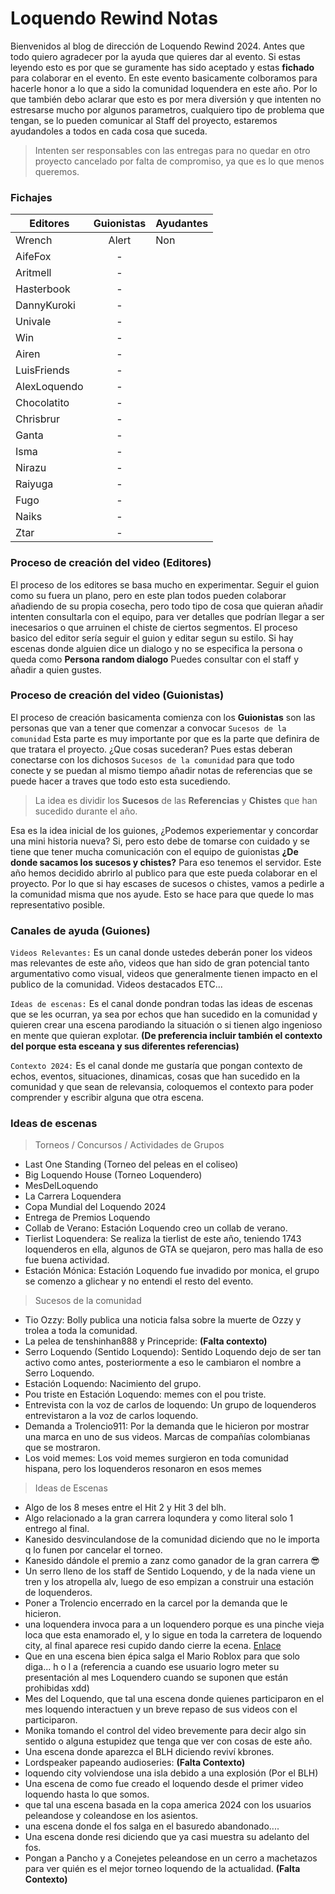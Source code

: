 # Loquendo Rewind Notas
Bienvenidos al blog de dirección de Loquendo Rewind 2024. Antes que todo quiero agradecer por la ayuda que quieres dar al evento. Si estas leyendo esto es por que se guramente
has sido aceptado y estas **fichado** para colaborar en el evento. En este evento basicamente colboramos para hacerle honor a lo que a sido la comunidad loquendera en este año.
Por lo que también debo aclarar que esto es por mera diversión y que intenten no estresarse mucho por algunos parametros, cualquiero tipo de problema que tengan, se lo pueden 
comunicar al Staff del proyecto, estaremos ayudandoles a todos en cada cosa que suceda. 

> Intenten ser responsables con las entregas para no quedar en otro proyecto cancelado por falta de compromiso, ya que es lo que menos queremos. 

### Fichajes
|    Editores   |  Guionistas   |    Ayudantes | 
| ------------- |:-------------:|------------- |
| Wrench        | Alert         | Non          |
| AifeFox       | -             |              |
| Aritmell      | -             |              |
| Hasterbook    | -             |              |
| DannyKuroki   | -             |              |
| Univale       | -             |              |
| Win           | -             |              |
| Airen         | -             |              |
| LuisFriends   | -             |              |
| AlexLoquendo  | -             |              |
| Chocolatito   | -             |              |
| Chrisbrur     | -             |              |
| Ganta         | -             |              |
| Isma          | -             |              |
| Nirazu        | -             |              |
| Raiyuga       | -             |              |
| Fugo          | -             |              |
| Naiks         | -             |              |
| Ztar          | -             |              |

### Proceso de creación del video (Editores)
El proceso de los editores se basa mucho en experimentar. Seguir el guion como su fuera un plano, pero en este plan todos pueden colaborar añadiendo de su propia cosecha, pero todo tipo de cosa que quieran añadir intenten consultarla con el equipo, para ver detalles que podrían llegar a ser inecesarios o que arruinen el chiste de ciertos segmentos. El proceso basico del editor sería seguir el guion y editar segun su estilo. Si hay escenas donde alguien dice un dialogo y no se especifica la persona o queda como **Persona random dialogo** Puedes consultar con el staff y añadir a quien gustes. 

### Proceso de creación del video (Guionistas)
El proceso de creación basicamenta comienza con los **Guionistas** son las personas que van a tener que comenzar a convocar ```Sucesos de la comunidad``` Esta parte es muy importante
por que es la parte que definira de que tratara el proyecto. ¿Que cosas sucederan? Pues estas deberan conectarse con los dichosos ```Sucesos de la comunidad``` para que todo conecte
y se puedan al mismo tiempo añadir notas de referencias que se puede hacer a traves que todo esto esta sucediendo.

> La idea es dividir los **Sucesos** de las **Referencias** y **Chistes** que han sucedido durante el año.

Esa es la idea inicial de los guiones, ¿Podemos experiementar y concordar una mini historia nueva? Si, pero esto debe de tomarse con cuidado y se tiene que tener mucha comunicación con el  equipo de guionistas
**¿De donde sacamos los sucesos y chistes?** Para eso tenemos el servidor. Este año hemos decidido abrirlo al publico para que este pueda colaborar en el proyecto. Por lo que si hay escases de sucesos o chistes, vamos a pedirle a la comunidad misma que nos ayude. Esto se hace para que quede lo mas representativo posible.

### Canales de ayuda (Guiones)
```Videos Relevantes:``` Es un canal donde ustedes deberán poner los videos mas relevantes de este año, videos que han sido de gran potencial tanto argumentativo como visual, videos que generalmente tienen impacto en el publico de la comunidad. Videos destacados ETC...

```Ideas de escenas:``` Es el canal donde pondran todas las ideas de escenas que se les ocurran, ya sea por echos que han sucedido en la comunidad y quieren crear una escena parodiando la situación o si tienen algo ingenioso en mente que quieran explotar. **(De preferencia incluir también el contexto del porque esta esceana y sus diferentes referencias)**

```Contexto 2024:``` Es el canal donde me gustaría que pongan contexto de echos, eventos, situaciones, dinamicas, cosas que han sucedido en la comunidad y que sean de relevansia, coloquemos el contexto para poder comprender y escribir alguna que otra escena.

### Ideas de escenas
> Torneos / Concursos / Actividades de Grupos
- Last One Standing (Torneo del peleas en el coliseo)
- Big Loquendo House (Torneo Loquendero)
- MesDelLoquendo
- La Carrera Loquendera
- Copa Mundial del Loquendo 2024
- Entrega de Premios Loquendo
- Collab de Verano: Estación Loquendo creo un collab de verano.
- Tierlist Loquendera: Se realiza la tierlist de este año, teniendo 1743 loquenderos en ella, algunos de GTA se quejaron, pero mas halla de eso fue buena actividad.
- Estación Mónica: Estación Loquendo fue invadido por monica, el grupo se comenzo a glichear y no entendi el resto del evento.
  
> Sucesos de la comunidad

- Tio Ozzy: Bolly publica una noticia falsa sobre la muerte de Ozzy y trolea a toda la comunidad.
- La pelea de tenshinhan888 y Princepride: **(Falta contexto)**
- Serro Loquendo (Sentido Loquendo): Sentido Loquendo dejo de ser tan activo como antes, posteriormente a eso le cambiaron el nombre a Serro Loquendo.
- Estación Loquendo: Nacimiento del grupo.
- Pou triste en Estación Loquendo: memes con el pou triste.
- Entrevista con la voz de carlos de loquendo: Un grupo de loquenderos entrevistaron a la voz de carlos loquendo.
- Demanda a Trolencio911: Por la demanda que le hicieron por mostrar una marca en uno de sus videos. Marcas de compañías colombianas que se mostraron.
- Los void memes: Los void memes surgieron en toda comunidad hispana, pero los loquenderos resonaron en esos memes

> Ideas de Escenas

- Algo de los 8 meses entre el Hit 2 y Hit 3 del blh.
- Algo relacionado a la gran carrera loqundera y como literal solo 1 entrego al final.
- Kanesido desvinculandose de la comunidad diciendo que no le importa q lo funen por cancelar el torneo.
- Kanesido dándole el premio a zanz como ganador de la gran carrera 😎 
- Un serro lleno de los staff de Sentido Loquendo, y de la nada viene un tren y los atropella alv, luego de eso empizan a construir una estación de loquenderos.
- Poner a Trolencio encerrado en la carcel por la demanda que le hicieron.
- una loquendera invoca para a un loquendero porque es una pinche vieja loca que esta enamorado el, y lo sigue en toda la carretera de loquendo city, al final aparece resi cupido dando cierre la ecena. [Enlace](https://cdn.discordapp.com/attachments/945239276084420638/1303040058198196346/verbalase-charlie.gif?ex=672a4e1f&is=6728fc9f&hm=b32300b262a8ede1c10211c0308fe7d8c9a20dc13608abfad7949e648605cc59&)
- Que en una escena bien épica salga el Mario Roblox para que solo diga...  h o l a (referencia a cuando ese usuario logro meter su presentación al mes Loquendero cuando se suponen que están prohibidas xdd)
- Mes del Loquendo, que tal una escena donde quienes participaron en el mes loquendo interactuen y un breve repaso de sus videos con el participaron.
- Monika tomando el control del video brevemente para decir algo sin sentido o alguna estupidez que tenga que ver con cosas de este año. 
- Una escena donde aparezca el BLH diciendo reviví kbrones.
- Lordspeaker papeando audioseries: **(Falta Contexto)**
- loquendo city volviendose una isla debido a una explosión (Por el BLH)
- Una escena de como fue creado el loquendo desde el primer video loquendo hasta lo que somos.
- que tal una escena basada en la copa america 2024 con los usuarios peleandose y coleandose en los asientos.
- una escena donde el fos salga en el basuredo abandonado....
- Una escena donde resi diciendo que ya casi muestra su adelanto del fos.
- Pongan a Pancho y a Conejetes peleandose en un cerro a machetazos para ver quién es el mejor torneo loquendo de la actualidad. **(Falta Contexto)**
  
